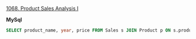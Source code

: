 [1068. Product Sales Analysis I](https://leetcode.com/problems/product-sales-analysis-i/description)

**MySql**
```sql
SELECT product_name, year, price FROM Sales s JOIN Product p ON s.product_id=p.product_id 
```